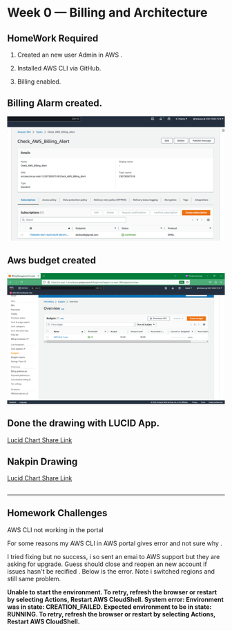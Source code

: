 # Week 0 — Billing and Architecture

## HomeWork Required 

1. Created an new user Admin in AWS .

2. Installed AWS CLI via GitHub.

3. Billing enabled.



## Billing Alarm created.

![Alarm](images/Billing%20Alert.png)



## Aws budget created 

![AWS Budget](images/Budget.png)



## Done the drawing with LUCID App.
   

[Lucid Chart Share Link](https://lucid.app/lucidchart/df500bc4-cd68-4bec-afca-cc35a155a43e/edit?viewport_loc=-108%2C60%2C2368%2C1294%2C0_0&invitationId=inv_1da7ab58-8f6c-43b3-938c-6c6db3b2ab1a)
   


## Nakpin Drawing 
[Lucid Chart Share Link](https://lucid.app/lucidchart/9aa90955-4189-49b0-aef6-6b1618af1eb5/edit?beaconFlowId=1BF307FD256BABA2&invitationId=inv_bf564da9-890d-4678-afdf-2070855138b1&page=0_0#)

## 
-----------------------------------------------------------------------------------------------------------------------------------------------------------------------


## Homework Challenges 
AWS CLI not working in the portal

For some reasons my AWS CLI in AWS portal gives error and not sure why .

I tried fixing but no success, i so sent an emai to AWS support but they are asking for upgrade. Guess should close and reopen an new account if issues hasn't be recified . Below is the error. Note i switched regions and still same problem.

**Unable to start the environment. To retry, refresh the browser or restart by selecting Actions, Restart AWS CloudShell. System error: Environment was in state: CREATION_FAILED. Expected environment to be in state: RUNNING. To retry, refresh the browser or restart by selecting Actions, Restart AWS CloudShell.**
